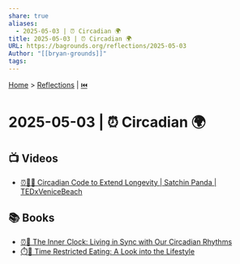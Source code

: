 ```yaml
---
share: true
aliases:
  - 2025-05-03 | ⏰ Circadian 🌍
title: 2025-05-03 | ⏰ Circadian 🌍
URL: https://bagrounds.org/reflections/2025-05-03
Author: "[[bryan-grounds]]"
tags: 
---
```

[Home](../index.md) > [Reflections](./index.md) | [⏮️](./2025-05-02.md)  
# 2025-05-03 | ⏰ Circadian 🌍  
## 📺 Videos  
- [⏰👵🔬 Circadian Code to Extend Longevity | Satchin Panda | TEDxVeniceBeach](../videos/circadian-code-to-extend-longevity-satchin-panda-tedx-venice-beach.md)  
  
## 📚 Books  
- [⏰👤 The Inner Clock: Living in Sync with Our Circadian Rhythms](../books/the-inner-clock-living-in-sync-with-our-circadian-rhythms.md)  
- [⏱️🍎 Time Restricted Eating: A Look into the Lifestyle](../books/time-restricted-eating-a-look-into-the-lifestyle.md)  

